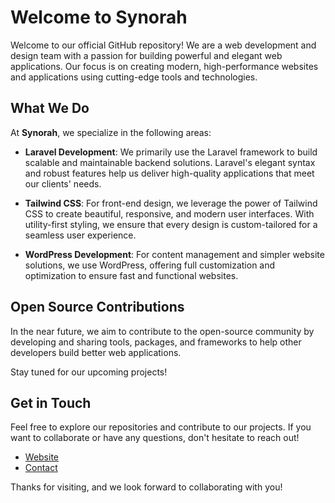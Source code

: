 # Welcome to Synorah

Welcome to our official GitHub repository!
We are a web development and design team with a passion for building powerful and elegant web applications.
Our focus is on creating modern, high-performance websites and applications using cutting-edge tools and technologies.

## What We Do
At **Synorah**, we specialize in the following areas:

- **Laravel Development**: We primarily use the Laravel framework to build scalable and maintainable backend solutions. Laravel's elegant syntax and robust features help us deliver high-quality applications that meet our clients' needs.
  
- **Tailwind CSS**: For front-end design, we leverage the power of Tailwind CSS to create beautiful, responsive, and modern user interfaces. With utility-first styling, we ensure that every design is custom-tailored for a seamless user experience.

- **WordPress Development**: For content management and simpler website solutions, we use WordPress, offering full customization and optimization to ensure fast and functional websites.

## Open Source Contributions
In the near future, we aim to contribute to the open-source community by developing and sharing tools, packages, and frameworks to help other developers build better web applications.

Stay tuned for our upcoming projects!

## Get in Touch
Feel free to explore our repositories and contribute to our projects. If you want to collaborate or have any questions, don't hesitate to reach out!

- [Website](https://synorah.com)
- [Contact](mailto:hello@synorah.com)

Thanks for visiting, and we look forward to collaborating with you!
